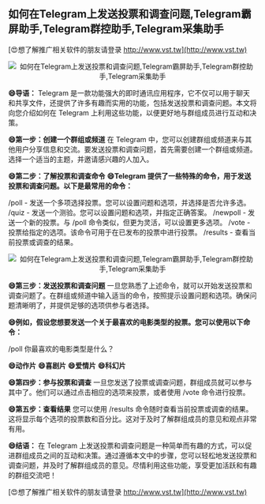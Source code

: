 ## **如何在Telegram上发送投票和调查问题,Telegram霸屏助手,Telegram群控助手,Telegram采集助手**

[😍想了解推广相关软件的朋友请登录 http://www.vst.tw](http://www.vst.tw)

 <center><img src="https://vst.tw/MP4/tuiguang/png/2.png" alt="如何在Telegram上发送投票和调查问题,Telegram霸屏助手,Telegram群控助手,Telegram采集助手"></center>

**😄导语：**
Telegram 是一款功能强大的即时通讯应用程序，它不仅可以用于聊天和共享文件，还提供了许多有趣而实用的功能，包括发送投票和调查问题。本文将向您介绍如何在 Telegram 上利用这些功能，以便更好地与群组成员进行互动和决策。

**😄第一步：创建一个群组或频道**
在 Telegram 中，您可以创建群组或频道来与其他用户分享信息和交流。要发送投票和调查问题，首先需要创建一个群组或频道。选择一个适当的主题，并邀请感兴趣的人加入。

**😄第二步：了解投票和调查命令**
**😄Telegram 提供了一些特殊的命令，用于发送投票和调查问题。以下是最常用的命令：**

/poll - 发送一个多项选择投票。您可以设置问题和选项，并选择是否允许多选。
/quiz - 发送一个测验。您可以设置问题和选项，并指定正确答案。
/newpoll - 发送一个新的投票。与 /poll 命令类似，但更为灵活，可以设置更多选项。
/vote - 投票给指定的选项。该命令可用于在已发布的投票中进行投票。
/results - 查看当前投票或调查的结果。

 <center><img src="https://vst.tw/MP4/tuiguang/png/6.png" alt="如何在Telegram上发送投票和调查问题,Telegram霸屏助手,Telegram群控助手,Telegram采集助手"></center>

**😄第三步：发送投票和调查问题**
一旦您熟悉了上述命令，就可以开始发送投票和调查问题了。在群组或频道中输入适当的命令，按照提示设置问题和选项。确保问题清晰明了，并提供足够的选项供参与者选择。

**😄例如，假设您想要发送一个关于最喜欢的电影类型的投票。您可以使用以下命令：**

/poll 你最喜欢的电影类型是什么？

**😄动作片**
**😄喜剧片**
**😄爱情片**
**😄科幻片**

**😄第四步：参与投票和调查**
一旦您发送了投票或调查问题，群组成员就可以参与其中了。他们可以通过点击相应的选项来投票，或者使用 /vote 命令进行投票。

**😄第五步：查看结果**
您可以使用 /results 命令随时查看当前投票或调查的结果。这将显示每个选项的投票数和百分比。这对于及时了解群组成员的意见和观点非常有用。

**😄结语：**
在 Telegram 上发送投票和调查问题是一种简单而有趣的方式，可以促进群组成员之间的互动和决策。通过遵循本文中的步骤，您可以轻松地发送投票和调查问题，并及时了解群组成员的意见。尽情利用这些功能，享受更加活跃和有趣的群组交流吧！

[😍想了解推广相关软件的朋友请登录 http://www.vst.tw](http://www.vst.tw)



